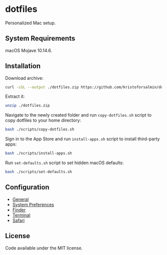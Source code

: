 # dotfiles

Personalized Mac setup.

## System Requirements

macOS Mojave 10.14.6.

## Installation

Download archive:

```bash
curl -sSL --output ./dotfiles.zip https://github.com/kristoforsalmin/dotfiles/zipball/master
```

Extract it:

```bash
unzip ./dotfiles.zip
```
Navigate to the newly created folder and run `copy-dotfiles.sh` script to copy dotfiles to your home directory:

```bash
bash ./scripts/copy-dotfiles.sh
```

Sign in to the App Store and run `install-apps.sh` script to install third-party apps:

```bash
bash ./scripts/install-apps.sh
```

Run `set-defaults.sh` script to set hidden macOS defaults:

```bash
bash ./scripts/set-defaults.sh
```

## Configuration

* [General](./docs/general/README.md)
* [System Preferences](./docs/system-preferences/README.md)
* [Finder](./docs/finder/README.md)
* [Terminal](./docs/terminal/README.md)
* [Safari](./docs/safari/README.md)

## License

Code available under the MIT license.
